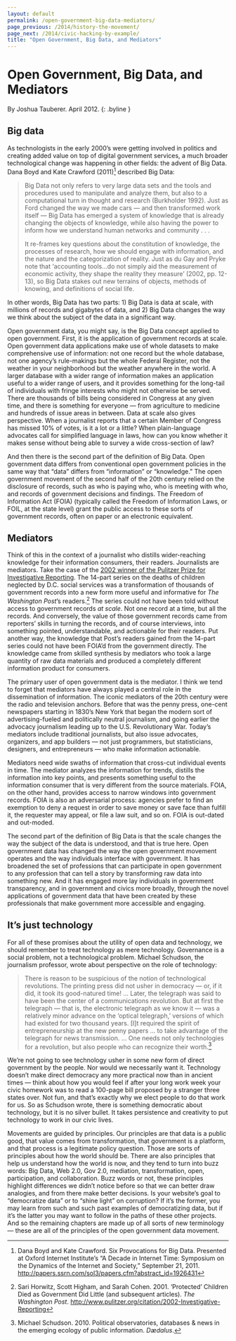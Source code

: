 ```yaml
--- 
layout: default
permalink: /open-government-big-data-mediators/
page_previous: /2014/history-the-movement/
page_next: /2014/civic-hacking-by-example/
title: "Open Government, Big Data, and Mediators"
---
```

Open Government, Big Data, and Mediators
========================================

By Joshua Tauberer. April 2012.
{: .byline }


Big data
--------

As technologists in the early 2000’s were getting involved in politics and creating added value on top of digital government services, a much broader technological change was happening in other fields: the advent of Big Data. Dana Boyd and Kate Crawford (2011)[^1] described <span>Big Data</span>:

> Big Data not only refers to very large data sets and the tools and procedures used to manipulate and analyze them, but also to a computational turn in thought and research (Burkholder 1992). Just as Ford changed the way we made cars — and then transformed work itself — Big Data has emerged a system of knowledge that is already changing the objects of knowledge, while also having the power to inform how we understand human networks and community . . .
>
> It re-frames key questions about the constitution of knowledge, the processes of research, how we should engage with information, and the nature and the categorization of reality. Just as du Gay and Pryke note that ‘accounting tools...do not simply aid the measurement of economic activity, they shape the reality they measure’ (2002, pp. 12-13), so Big Data stakes out new terrains of objects, methods of knowing, and definitions of social life.

In other words, Big Data has two parts: 1) Big Data is data at scale, with millions of records and gigabytes of data, and 2) Big Data changes the way we think about the subject of the data in a significant way.

Open government data, you might say, is the <span>Big Data</span> concept applied to open government. First, it is the application of government records at scale. Open government data applications make use of whole datasets to make comprehensive use of information: not one record but the whole database, not one agency’s rule-makings but the whole <span>Federal Register</span>, not the weather in your neighborhood but the weather anywhere in the world. A larger database with a wider range of information makes an application useful to a wider range of users, and it provides something for the long-tail of individuals with fringe interests who might not otherwise be served. There are thousands of bills being considered in Congress at any given time, and there is something for everyone — from agriculture to medicine and hundreds of issue areas in between. Data at scale also gives perspective. When a journalist reports that a certain Member of Congress has missed 10% of votes, is it a lot or a little? When plain-language advocates call for simplified language in laws, how can you know whether it makes sense without being able to survey a wide cross-section of law?

And then there is the second part of the definition of Big Data. Open government data differs from conventional open government policies in the same way that “data” differs from “information” or “knowledge.” The open government movement of the second half of the 20th century relied on the disclosure of records, such as who is paying who, who is meeting with who, and records of government decisions and findings. The <span>Freedom of Information Act</span> (FOIA) (typically called the Freedom of Information Laws, or FOIL, at the state level) grant the public access to these sorts of government records, often on paper or an electronic equivalent.

Mediators
---------

Think of this in the context of a journalist who distills wider-reaching knowledge for their information consumers, their readers. Journalists are mediators. Take the case of the [2002 winner of the Pulitzer Prize for Investigative Reporting](http://www.pulitzer.org/citation/2002-Investigative-Reporting). The 14-part series on the deaths of children neglected by D.C. social services was a transformation of thousands of government records into a new form more useful and informative for *The Washington Post*’s readers.[^2] The series could not have been told without access to government records *at scale*. Not one record at a time, but all the records. And conversely, the value of those government records came from reporters’ skills in turning the records, and of course interviews, into something pointed, understandable, and actionable for their readers. Put another way, the knowledge that Post’s readers gained from the 14-part series could not have been FOIA’d from the government directly. The knowledge came from skilled synthesis by mediators who took a large quantity of raw data materials and produced a completely different information product for consumers.

The primary user of open government data is the mediator. I think we tend to forget that mediators have always played a central role in the dissemination of information. The iconic mediators of the 20th century were the radio and television anchors. Before that was the penny press, one-cent newspapers starting in 1830’s New York that began the modern sort of advertising-fueled and politically neutral journalism, and going earlier the advocacy journalism leading up to the U.S. Revolutionary War. Today’s mediators include traditional journalists, but also issue advocates, organizers, and app builders — not just programmers, but statisticians, designers, and entrepreneurs — who make information actionable.

Mediators need wide swaths of information that cross-cut individual events in time. The mediator analyzes the information for trends, distills the information into key points, and presents something useful to the information consumer that is very different from the source materials. FOIA, on the other hand, provides access to narrow windows into government records. FOIA is also an adversarial process: agencies prefer to find an exemption to deny a request in order to save money or save face than fulfill it, the requester may appeal, or file a law suit, and so on. FOIA is out-dated and out-moded.

The second part of the definition of Big Data is that the scale changes the way the subject of the data is understood, and that is true here. Open government data has changed the way the open government movement operates and the way individuals interface with government. It has broadened the set of professions that can participate in open government to any profession that can tell a story by transforming raw data into something new. And it has engaged more lay individuals in government transparency, and in government and civics more broadly, through the novel applications of government data that have been created by these professionals that make government more accessible and engaging.

It’s just technology
--------------------

For all of these promises about the utility of open data and technology, we should remember to treat technology as mere technology. Governance is a social problem, not a technological problem. Michael Schudson, the journalism professor, wrote about perspective on the role of technology:

> There is reason to be suspicious of the notion of technological revolutions. The printing press did not usher in democracy — or, if it did, it took its good-natured time! ... Later, the telegraph was said to have been the center of a communications revolution. But at first the telegraph — that is, the electronic telegraph as we know it — was a relatively minor advance on the ‘optical telegraph,’ versions of which had existed for two thousand years. [I]t required the spirit of entrepreneurship at the new penny papers ... to take advantage of the telegraph for news transmission. ... One needs not only technologies for a revolution, but also people who can recognize their worth.[^3]

We’re not going to see technology usher in some new form of direct government by the people. Nor would we necessarily want it. Technology doesn’t make direct democracy any more practical now than in ancient times — think about how you would feel if after your long work week your civic homework was to read a 100-page bill proposed by a stranger three states over. Not fun, and that’s exactly why we elect people to do that work for us. So as Schudson wrote, there is something democratic about technology, but it is no silver bullet. It takes persistence and creativity to put technology to work in our civic lives.

Movements are guided by principles. Our principles are that data is a public good, that value comes from transformation, that government is a platform, and that process is a legitimate policy question. Those are sorts of principles about how the world should be. There are also principles that help us understand how the world is now, and they tend to turn into buzz words: Big Data, Web 2.0, Gov 2.0, mediation, transformation, open, participation, and collaboration. Buzz words or not, these principles highlight differences we didn’t notice before so that we can better draw analogies, and from there make better decisions. Is your website’s goal to “democratize data” or to “shine light” on corruption? If it’s the former, you may learn from such and such past examples of democratizing data, but if it’s the latter you may want to follow in the paths of these other projects. And so the remaining chapters are made up of all sorts of new terminology — these are all of the principles of the open government data movement.

[^1]: Dana Boyd and Kate Crawford. Six Provocations for Big Data. Presented at Oxford Internet Institute’s “A Decade in Internet Time: Symposium on the Dynamics of the Internet and Society,” September 21, 2011. <http://papers.ssrn.com/sol3/papers.cfm?abstract_id=1926431>

[^2]: Sari Horwitz, Scott Higham, and Sarah Cohen. 2001. ‘Protected’ Children Died as Government Did Little (and subsequent articles). *The Washington Post*. <http://www.pulitzer.org/citation/2002-Investigative-Reporting>

[^3]: Michael Schudson. 2010. Political observatories, databases & news in the emerging ecology of public information. *Dædalus*.


